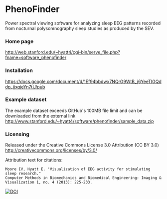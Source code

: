 PhenoFinder
=======

Power spectral viewing software for analyzing sleep EEG patterns recorded from nocturnal polysomnography sleep studies as produced by the SEV.

### Home page

http://web.stanford.edu/~hyatt4/cgi-bin/serve_file.php?fname=software_phenofinder

### Installation

https://docs.google.com/document/d/1Ef94bbdwx7NQrG9WtB_j6YeeTIGQddp_jjxqjeYn7tU/pub

### Example dataset

The example dataset exceeds GitHub's 100MB file limit and can be downloaded from the external link 
http://www.stanford.edu/~hyatt4/software/phenofinder/sample_data.zip


### Licensing
Released under the Creative Commons License 3.0 Attribution (CC BY 3.0)
http://creativecommons.org/licenses/by/3.0/

Attribution text for citations:

```
Moore IV, Hyatt E. "Visualization of EEG activity for stimulating sleep research." 
Computer Methods in Biomechanics and Biomedical Engineering: Imaging & Visualization 1, no. 4 (2013): 225-233.
```

[![DOI](https://zenodo.org/badge/10556013.svg)](https://zenodo.org/badge/latestdoi/10556013)

